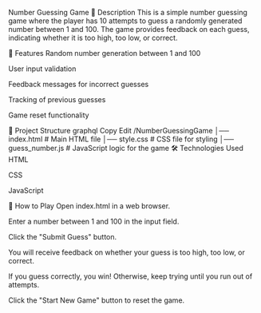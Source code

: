 Number Guessing Game
📌 Description
This is a simple number guessing game where the player has 10 attempts to guess a randomly generated number between 1 and 100. The game provides feedback on each guess, indicating whether it is too high, too low, or correct.

🚀 Features
Random number generation between 1 and 100

User input validation

Feedback messages for incorrect guesses

Tracking of previous guesses

Game reset functionality

📂 Project Structure
graphql
Copy
Edit
/NumberGuessingGame
│── index.html        # Main HTML file
│── style.css         # CSS file for styling
│── guess_number.js   # JavaScript logic for the game
🛠️ Technologies Used
HTML

CSS

JavaScript

📜 How to Play
Open index.html in a web browser.

Enter a number between 1 and 100 in the input field.

Click the "Submit Guess" button.

You will receive feedback on whether your guess is too high, too low, or correct.

If you guess correctly, you win! Otherwise, keep trying until you run out of attempts.

Click the "Start New Game" button to reset the game.
